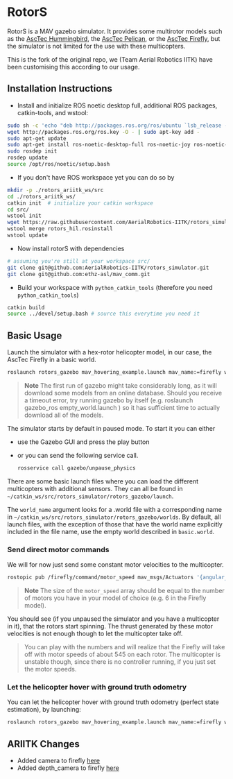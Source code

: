 # RotorS

RotorS is a MAV gazebo simulator.
It provides some multirotor models such as the [AscTec Hummingbird](http://www.asctec.de/en/uav-uas-drone-products/asctec-hummingbird/), the [AscTec Pelican](http://www.asctec.de/en/uav-uas-drone-products/asctec-pelican/), or the [AscTec Firefly](http://www.asctec.de/en/uav-uas-drone-products/asctec-firefly/), but the simulator is not limited for the use with these multicopters.

This is the fork of the original repo, we (Team Aerial Robotics IITK) have been customising this according to our usage.

## Installation Instructions

- Install and initialize ROS noetic desktop full, additional ROS packages, catkin-tools, and wstool:

 ```bash
 sudo sh -c 'echo "deb http://packages.ros.org/ros/ubuntu `lsb_release -sc` main" > /etc/apt/sources.list.d/ros-latest.list'
 wget http://packages.ros.org/ros.key -O - | sudo apt-key add -
 sudo apt-get update
 sudo apt-get install ros-noetic-desktop-full ros-noetic-joy ros-noetic-octomap-ros ros-noetic-mavlink python-wstool python-catkin-tools protobuf-compiler libgoogle-glog-dev ros-noetic-control-toolbox ros-noetic-mavros
 sudo rosdep init
 rosdep update
 source /opt/ros/noetic/setup.bash
 ```

- If you don't have ROS workspace yet you can do so by

 ```bash
 mkdir -p ./rotors_ariitk_ws/src
 cd ./rotors_ariitk_ws/
 catkin init  # initialize your catkin workspace
 cd src/
 wstool init
 wget https://raw.githubusercontent.com/AerialRobotics-IITK/rotors_simulator/base_2022/rotors_hil.rosinstall
 wstool merge rotors_hil.rosinstall
 wstool update
 ```

- Now install rotorS with dependencies

```bash
# assuming you're still at your workspace src/
git clone git@github.com:AerialRobotics-IITK/rotors_simulator.git
git clone git@github.com:ethz-asl/mav_comm.git
```

- Build your workspace with `python_catkin_tools` (therefore you need `python_catkin_tools`)

```bash
catkin build
source ../devel/setup.bash # source this everytime you need it
```

## Basic Usage

Launch the simulator with a hex-rotor helicopter model, in our case, the AscTec Firefly in a basic world.

```bash
roslaunch rotors_gazebo mav_hovering_example.launch mav_name:=firefly world_name:=basic
```

> **Note** The first run of gazebo might take considerably long, as it will download some models from an online database. Should you receive a timeout error, try running gazebo by itself (e.g. roslaunch gazebo_ros empty_world.launch ) so it has sufficient time to actually download all of the models.

The simulator starts by default in paused mode. To start it you can either

- use the Gazebo GUI and press the play button
- or you can send the following service call.

   ```bash
   rosservice call gazebo/unpause_physics
   ```

There are some basic launch files where you can load the different multicopters with additional sensors. They can all be found in `~/catkin_ws/src/rotors_simulator/rotors_gazebo/launch`.

The `world_name` argument looks for a .world file with a corresponding name in `~/catkin_ws/src/rotors_simulator/rotors_gazebo/worlds`. By default, all launch files, with the exception of those that have the world name explicitly included in the file name, use the empty world described in `basic.world`.

### Send direct motor commands

We will for now just send some constant motor velocities to the multicopter.

```bash
rostopic pub /firefly/command/motor_speed mav_msgs/Actuators '{angular_velocities: [100, 100, 100, 100, 100, 100]}'
```

> **Note** The size of the `motor_speed` array should be equal to the number of motors you have in your model of choice (e.g. 6 in the Firefly model).

You should see (if you unpaused the simulator and you have a multicopter in it), that the rotors start spinning. The thrust generated by these motor velocities is not enough though to let the multicopter take off.
> You can play with the numbers and will realize that the Firefly will take off with motor speeds of about 545 on each rotor. The multicopter is unstable though, since there is no controller running, if you just set the motor speeds.

### Let the helicopter hover with ground truth odometry

You can let the helicopter hover with ground truth odometry (perfect state estimation), by launching:

```bash
roslaunch rotors_gazebo mav_hovering_example.launch mav_name:=firefly world_name:=basic
```

## ARIITK Changes

- Added camera to firefly [here](./rotors_description/urdf/firefly.xacro)
- Added depth_camera to firefly [here](./rotors_description/urdf/firefly.xacro)

